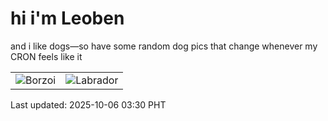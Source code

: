 # hi i'm Leoben

and i like dogs—so have some random dog pics that change whenever my CRON feels like it

|  |  |
|--------|----------|
| ![Borzoi](https://random-dog-vercel.vercel.app/api/random-borzoi?v=1759692655) | ![Labrador](https://random-dog-vercel.vercel.app/api/random-labrador?v=1759692655) |

Last updated: 2025-10-06 03:30 PHT
